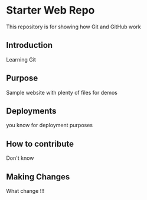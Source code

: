 # Starter Web Repo

This repository is for showing how Git and GitHub work


## Introduction

Learning Git

## Purpose

Sample website with plenty of files for demos


## Deployments

you know for deployment purposes

## How to contribute
Don't know


## Making Changes
What change !!!